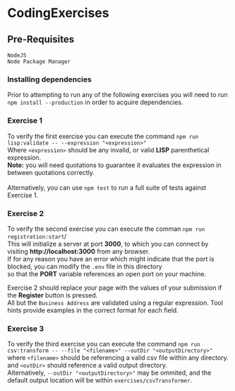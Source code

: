 # CodingExercises

## Pre-Requisites

`NodeJS`\
`Node Package Manager`

### Installing dependencies

Prior to attempting to run any of the following exercises you will need to run `npm install --production` in order to acquire dependencies.

### Exercise 1

To verify the first exercise you can execute the command `npm run lisp:validate -- --expression "<expression>"`\
Where `<expression>` should be any invalid, or valid **LISP** parenthetical expression.\
**Note:** you will need quotations to guarantee it evaluates the expression in between quotations correctly.\
\
Alternatively, you can use `npm test` to run a full suite of tests against Exercise 1.

### Exercise 2

To verify the second exercise you can execute the comman `npm run registration:start`/\
This will initialize a server at port **3000**, to which you can connect by visiting **http://localhost:3000** from any browser.\
If for any reason you have an error which might indicate that the port is blocked, you can modify the `.env` file in this directory\
so that the **PORT** variable references an open port on your machine.

Exercise 2 should replace your page with the values of your submission if the **Register** button is pressed.\
All but the `Business Address` are validated using a regular expression. Tool hints provide examples in the correct format for each field.

### Exercise 3

To verify the third exercise you can execute the command `npm run csv:transform -- --file "<filename>" --outDir "<outputDirectory>"`\
where `<filename>` should be referencing a valid csv file within any directory. and `<outDir>` should reference a valid output directory.\
Alternatively, `--outDir "<outputDirectory>"` may be ommited, and the default output location will be within `exercises/csvTransformer`.
